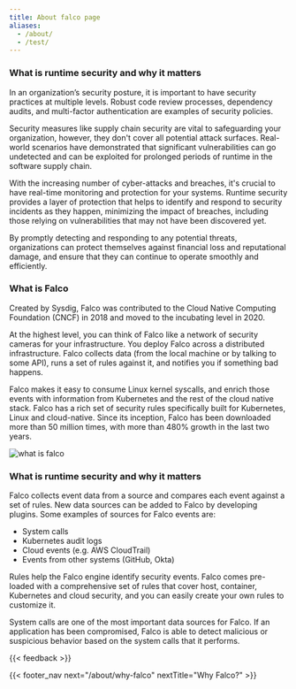 ```yaml
---
title: About falco page
aliases:
  - /about/
  - /test/
---
```


<section class="row">
  <div class="container">
    <div class="row">
      <div class="col-md-5 col-12 d-flex flex-column">
        <div class="flex-grow-1" style="background-color: grey;"></div>
      </div>
      <div class="col-md-7 col-12">
        <h3>What is runtime security and why it matters</h3>
        <p>
          In an organization’s security posture, it is important to have security practices at multiple levels. Robust code review processes, dependency audits, and multi-factor authentication are examples of security policies.

Security measures like supply chain security are vital to safeguarding your organization, however, they don't cover all potential attack surfaces. Real-world scenarios have demonstrated that significant vulnerabilities can go undetected and can be exploited for prolonged periods of runtime in the software supply chain.

With the increasing number of cyber-attacks and breaches, it's crucial to have real-time monitoring and protection for your systems. Runtime security provides a layer of protection that helps to identify and respond to security incidents as they happen, minimizing the impact of breaches, including those relying on vulnerabilities that may not have been discovered yet. 

By promptly detecting and responding to any potential threats, organizations can protect themselves against financial loss and reputational damage, and ensure that they can continue to operate smoothly and efficiently.
      </p>
      </div>
    </div>
    <div class="row">
      <div class="col-md-7 col-12">
        <h3>What is Falco</h3>
        <p>
Created by Sysdig, Falco was contributed to the Cloud Native Computing Foundation (CNCF) in 2018 and moved to the incubating level in 2020.

At the highest level, you can think of Falco like a network of security cameras for your infrastructure. You deploy Falco across a distributed infrastructure. Falco collects data (from the local machine or by talking to some API), runs a set of rules against it, and notifies you if something bad happens.

Falco makes it easy to consume Linux kernel syscalls, and enrich those events with information from Kubernetes and the rest of the cloud native stack. Falco has a rich set of security rules specifically built for Kubernetes, Linux and cloud-native. Since its inception, Falco has been downloaded more than 50 million times, with more than 480% growth in the last two years.
        </p>
      </div>
      <div class="col-md-5 col-12">
        <img class="w-100" src="/img/about/what_is_falco.png" alt="what is falco">
      </div>
    </div>
    <div class="row">
      <div class="col-md-5 col-12 d-flex flex-column">
        <div class="flex-grow-1" style="background-color: grey;"></div>
      </div>
      <div class="col-md-7 col-12">
        <h3>What is runtime security and why it matters</h3>
        <p>
Falco collects event data from a source and compares each event against a set of rules. New data sources can be added to Falco by developing plugins. Some examples of sources for Falco events are:
        </p>
        <ul>
          <li>System calls</li>
          <li>Kubernetes audit logs</li>
          <li>Cloud events (e.g. AWS CloudTrail)</li>
          <li>Events from other systems (GitHub, Okta)</li>
        </ul>
        <p>
Rules help the Falco engine identify security events. Falco comes pre-loaded with a comprehensive set of rules that cover host, container, Kubernetes and cloud security, and you can easily create your own rules to customize it.

System calls are one of the most important data sources for Falco. If an application has been compromised, Falco is able to detect malicious or suspicious behavior based on the system calls that it performs.
        </p>
      </div>
    </div>
  </div>
</section>



{{< feedback >}}

{{< footer_nav next="/about/why-falco" nextTitle="Why Falco?" >}}
